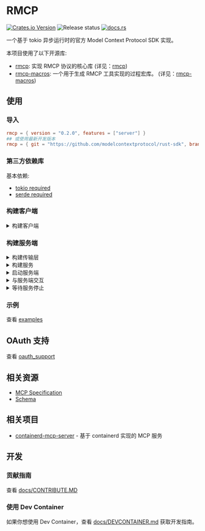 # RMCP
[![Crates.io Version](https://img.shields.io/crates/v/rmcp)](https://crates.io/crates/rmcp)
![Release status](https://github.commodelcontextprotocol/rust-sdk/actions/workflows/release.yml/badge.svg)
[![docs.rs](https://img.shields.io/docsrs/rmcp)](https://docs.rs/rmcp/latest/rmcp)

一个基于 tokio 异步运行时的官方 Model Context Protocol SDK 实现。

本项目使用了以下开源库:

- [rmcp](crates/rmcp): 实现 RMCP 协议的核心库 (详见：[rmcp](crates/rmcp/README.md))
- [rmcp-macros](crates/rmcp-macros): 一个用于生成 RMCP 工具实现的过程宏库。 (详见：[rmcp-macros](crates/rmcp-macros/README.md))

## 使用

### 导入
```toml
rmcp = { version = "0.2.0", features = ["server"] }
## 或使用最新开发版本
rmcp = { git = "https://github.com/modelcontextprotocol/rust-sdk", branch = "main" }
```

### 第三方依赖库
基本依赖:
- [tokio required](https://github.com/tokio-rs/tokio)
- [serde required](https://github.com/serde-rs/serde)

### 构建客户端
<details>
<summary>构建客户端</summary>

```rust, ignore
use rmcp::{ServiceExt, transport::{TokioChildProcess, ConfigureCommandExt}};
use tokio::process::Command;

#[tokio::main]
async fn main() -> Result<(), Box<dyn std::error::Error>> {
    let client = ().serve(TokioChildProcess::new(Command::new("npx").configure(|cmd| {
        cmd.arg("-y").arg("@modelcontextprotocol/server-everything");
    }))?).await?;
    Ok(())
}
```
</details>

### 构建服务端

<details>
<summary>构建传输层</summary>

```rust, ignore
use tokio::io::{stdin, stdout};
let transport = (stdin(), stdout());
```

</details>

<details>
<summary>构建服务</summary>

You can easily build a service by using [`ServerHandler`](crates/rmcp/src/handler/server.rs) or [`ClientHandler`](crates/rmcp/src/handler/client.rs).

```rust, ignore
let service = common::counter::Counter::new();
```
</details>

<details>
<summary>启动服务端</summary>

```rust, ignore
// this call will finish the initialization process
let server = service.serve(transport).await?;
```
</details>

<details>
<summary>与服务端交互</summary>

Once the server is initialized, you can send requests or notifications:

```rust, ignore
// request
let roots = server.list_roots().await?;

// or send notification
server.notify_cancelled(...).await?;
```
</details>

<details>
<summary>等待服务停止</summary>

```rust, ignore
let quit_reason = server.waiting().await?;
// 或将其取消
let quit_reason = server.cancel().await?;
```
</details>

### 示例
查看 [examples](examples/README.md)

## OAuth 支持

查看 [oauth_support](docs/OAUTH_SUPPORT.md)

## 相关资源

- [MCP Specification](https://spec.modelcontextprotocol.io/specification/2024-11-05/)
- [Schema](https://github.com/modelcontextprotocol/specification/blob/main/schema/2024-11-05/schema.ts)

## 相关项目
- [containerd-mcp-server](https://github.com/jokemanfire/mcp-containerd) - 基于 containerd 实现的 MCP 服务

## 开发

### 贡献指南

查看 [docs/CONTRIBUTE.MD](docs/CONTRIBUTE.MD)

### 使用 Dev Container

如果你想使用 Dev Container，查看 [docs/DEVCONTAINER.md](docs/DEVCONTAINER.md) 获取开发指南。
